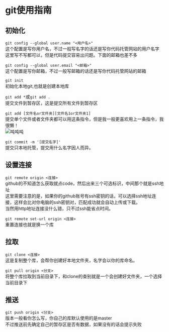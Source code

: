 # git使用指南

## 初始化

```git config --global user.name "<用户名>"```  
这个配置是写你用户名，不过一般写名字的话还是写你代码托管网站的用户名字  
这里写不写都可以，但是代码提交容易出问题。下面的邮箱也差不多

```git config --global user.email "<邮箱>"```  
这个配置是写你邮箱，不过一般写邮箱的话还是写你代码托管网站的邮箱

```git init```  
初始化本地git,也就是创建本地库

```git add *```或```git add .```  
提交文件到暂存区，这是提交所有文件到暂存区  

```git add [文件名or文件夹][文件名1or文件夹1]```  
提交单个文件或者文件夹都可以用这条指令，但是我一般更喜欢用上一条指令，我很懒！  
![吨吨吨](/img/tuntuntun.png)  

```git commit -m '[提交名字]'```  
提交只本地托管，提交用什么名字因人而异。

## 设置连接

```git remote origin <连接>```  
github的不知道怎么获取就点code，然后出来三个可选标识，中间那个就是ssh地址   
这里需要注意的是，如果你的github账号有ssh密钥的话，可以选择ssh地址连接，这样会比对你电脑的ssh密钥对，匹配成功就会自动上传或下载。  
当然用http地址连接没什么错，只不过ssh能省点时间。

```git remote set-url origin <连接>```  
重置连接也就是换一个库  

## 拉取

```git clone <连接>```  
这是复制整个库，会帮你创建好本地文件夹，名字会以你的库命名。

```git pull origin <分支>```  
将整个库拉取到当前目录下，和clone的查别就是一个会创建好文件夹，一个选择当前目录下

## 推送  

```git push origin <分支>```  
版本一般看你怎么写，你自己的库默认使用的是master  
不过推送前先确定自己的暂存区是否有数据，如果没有的话会提示失败  
